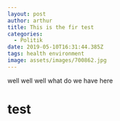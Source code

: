 ```yaml
---
layout: post
author: arthur
title: This is the fir test
categories:
  - Politik
date: 2019-05-10T16:31:44.385Z
tags: health environment
image: assets/images/700862.jpg
---
```

well well well what do we have here
# test

